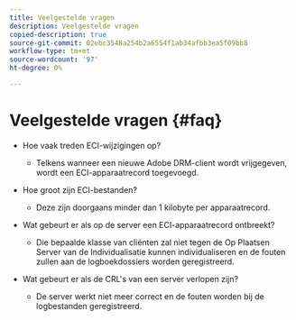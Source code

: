 ```yaml
---
title: Veelgestelde vragen
description: Veelgestelde vragen
copied-description: true
source-git-commit: 02ebc3548a254b2a6554f1ab34afbb3ea5f09bb8
workflow-type: tm+mt
source-wordcount: '97'
ht-degree: 0%

---
```


# Veelgestelde vragen {#faq}

* Hoe vaak treden ECI-wijzigingen op?
   * Telkens wanneer een nieuwe Adobe DRM-client wordt vrijgegeven, wordt een ECI-apparaatrecord toegevoegd.

* Hoe groot zijn ECI-bestanden?
   * Deze zijn doorgaans minder dan 1 kilobyte per apparaatrecord.

* Wat gebeurt er als op de server een ECI-apparaatrecord ontbreekt?
   * Die bepaalde klasse van cliënten zal niet tegen de Op Plaatsen Server van de Individualisatie kunnen individualiseren en de fouten zullen aan de logboekdossiers worden geregistreerd.

* Wat gebeurt er als de CRL&#39;s van een server verlopen zijn?
   * De server werkt niet meer correct en de fouten worden bij de logbestanden geregistreerd.

